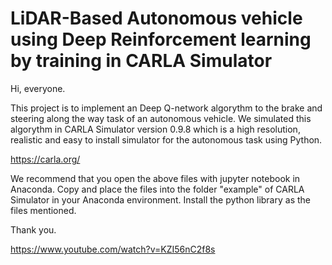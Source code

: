 # LiDAR-Based Autonomous vehicle using Deep Reinforcement learning by training in CARLA Simulator

  Hi, everyone. 

  This project is to implement an Deep Q-network algorythm to the brake and steering along the way task of an autonomous vehicle.
We simulated this algorythm in CARLA Simulator version 0.9.8 which is a high resolution, realistic and easy to install simulator for the autonomous task using Python.

https://carla.org/

We recommend that you open the above files with jupyter notebook in Anaconda. Copy and place the files into the folder "example" of CARLA Simulator in your Anaconda environment. Install the python library as the files mentioned.

  Thank you.

https://www.youtube.com/watch?v=KZI56nC2f8s
